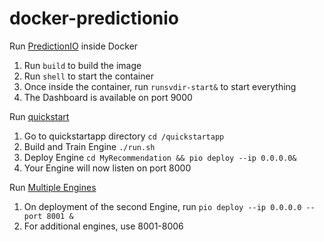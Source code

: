 docker-predictionio
===================

Run [PredictionIO](http://prediction.io) inside Docker

1. Run ```build``` to build the image
2. Run ```shell``` to start the container
3. Once inside the container, run ```runsvdir-start&``` to start everything
4. The Dashboard is available on port 9000

Run [quickstart](http://docs.prediction.io/templates/recommendation/quickstart/)

1. Go to quickstartapp directory ```cd /quickstartapp```
2. Build and Train Engine ```./run.sh```
3. Deploy Engine ```cd MyRecommendation && pio deploy --ip 0.0.0.0&```
4. Your Engine will now listen on port 8000

Run [Multiple Engines]()

1. On deployment of the second Engine, run ```pio deploy --ip 0.0.0.0 --port 8001 &```
2. For additional engines, use 8001-8006
